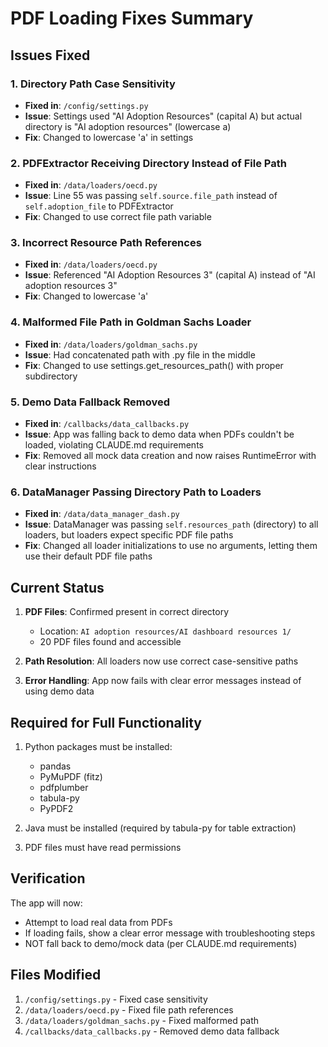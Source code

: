 # PDF Loading Fixes Summary

## Issues Fixed

### 1. Directory Path Case Sensitivity
- **Fixed in**: `/config/settings.py`
- **Issue**: Settings used "AI Adoption Resources" (capital A) but actual directory is "AI adoption resources" (lowercase a)
- **Fix**: Changed to lowercase 'a' in settings

### 2. PDFExtractor Receiving Directory Instead of File Path
- **Fixed in**: `/data/loaders/oecd.py`
- **Issue**: Line 55 was passing `self.source.file_path` instead of `self.adoption_file` to PDFExtractor
- **Fix**: Changed to use correct file path variable

### 3. Incorrect Resource Path References
- **Fixed in**: `/data/loaders/oecd.py`
- **Issue**: Referenced "AI Adoption Resources 3" (capital A) instead of "AI adoption resources 3"
- **Fix**: Changed to lowercase 'a'

### 4. Malformed File Path in Goldman Sachs Loader
- **Fixed in**: `/data/loaders/goldman_sachs.py`
- **Issue**: Had concatenated path with .py file in the middle
- **Fix**: Changed to use settings.get_resources_path() with proper subdirectory

### 5. Demo Data Fallback Removed
- **Fixed in**: `/callbacks/data_callbacks.py`
- **Issue**: App was falling back to demo data when PDFs couldn't be loaded, violating CLAUDE.md requirements
- **Fix**: Removed all mock data creation and now raises RuntimeError with clear instructions

### 6. DataManager Passing Directory Path to Loaders
- **Fixed in**: `/data/data_manager_dash.py`
- **Issue**: DataManager was passing `self.resources_path` (directory) to all loaders, but loaders expect specific PDF file paths
- **Fix**: Changed all loader initializations to use no arguments, letting them use their default PDF file paths

## Current Status

1. **PDF Files**: Confirmed present in correct directory
   - Location: `AI adoption resources/AI dashboard resources 1/`
   - 20 PDF files found and accessible

2. **Path Resolution**: All loaders now use correct case-sensitive paths

3. **Error Handling**: App now fails with clear error messages instead of using demo data

## Required for Full Functionality

1. Python packages must be installed:
   - pandas
   - PyMuPDF (fitz)
   - pdfplumber
   - tabula-py
   - PyPDF2

2. Java must be installed (required by tabula-py for table extraction)

3. PDF files must have read permissions

## Verification

The app will now:
- Attempt to load real data from PDFs
- If loading fails, show a clear error message with troubleshooting steps
- NOT fall back to demo/mock data (per CLAUDE.md requirements)

## Files Modified
1. `/config/settings.py` - Fixed case sensitivity
2. `/data/loaders/oecd.py` - Fixed file path references
3. `/data/loaders/goldman_sachs.py` - Fixed malformed path
4. `/callbacks/data_callbacks.py` - Removed demo data fallback